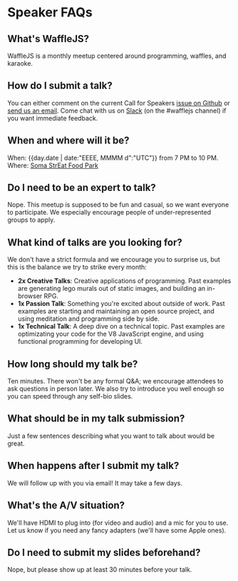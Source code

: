 Speaker FAQs
============
<title>· Speaker FAQs</title>

What's WaffleJS?
----------------
WaffleJS is a monthly meetup centered around programming, waffles, and karaoke.

How do I submit a talk?
-----------------------
You can either comment on the current Call for Speakers [issue on Github][1] or
[send us an email][2]. Come chat with us on [Slack][3] (on the #wafflejs
channel) if you want immediate feedback.

[1]: https://github.com/wafflejs/wafflejs.github.io/issues
[2]: mailto:speakers@wafflejs.com
[3]: http://slack.borojs.com

When and where will it be?
--------------------------
When: {{day.date | date:"EEEE, MMMM d":"UTC"}} from 7 PM to 10 PM.  
Where: [Soma StrEat Food Park][4]

[4]: https://goo.gl/maps/0gkOe

Do I need to be an expert to talk?
----------------------------------
Nope. This meetup is supposed to be fun and casual, so we want everyone to
participate. We especially encourage people of under-represented groups to
apply.

What kind of talks are you looking for?
---------------------------------------
We don't have a strict formula and we encourage you to surprise us, but this is
the balance we try to strike every month:

* **2x Creative Talks**: Creative applications of programming. Past examples
  are generating lego murals out of static images, and building an in-browser
  RPG.
* **1x Passion Talk**: Something you're excited about outside of work.  Past
  examples are starting and maintaining an open source project, and using
  meditation and programming side by side.
* **1x Technical Talk**: A deep dive on a technical topic. Past examples are
  optimizating your code for the V8 JavaScript engine, and using functional
  programming for developing UI.

How long should my talk be?
---------------------------
Ten minutes. There won't be any formal Q&A; we encourage attendees to ask
questions in person later. We also try to introduce you well enough so you can
speed through any self-bio slides.

What should be in my talk submission?
-------------------------------------
Just a few sentences describing what you want to talk about would be great.

When happens after I submit my talk?
------------------------------------
We will follow up with you via email! It may take a few days.

What's the A/V situation?
-------------------------
We'll have HDMI to plug into (for video and audio) and a mic for you to use.
Let us know if you need any fancy adapters (we'll have some Apple ones).

Do I need to submit my slides beforehand?
-----------------------------------------
Nope, but please show up at least 30 minutes before your talk.

